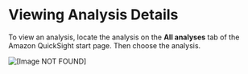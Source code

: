 # Viewing Analysis Details<a name="viewing-analysis-details"></a>

To view an analysis, locate the analysis on the **All analyses** tab of the Amazon QuickSight start page\. Then choose the analysis\.

![\[Image NOT FOUND\]](http://docs.aws.amazon.com/quicksight/latest/user/images/analysis-detail-icon.png)